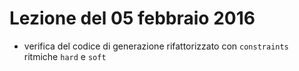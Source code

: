 # Lezione del 05 febbraio 2016

* verifica del codice di generazione rifattorizzato con `constraints` ritmiche `hard` e
  `soft`
